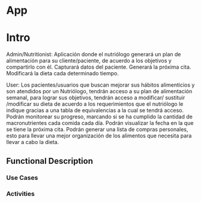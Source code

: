 # App

# Intro 
Admin/Nutritionist:
Aplicación donde el nutriólogo  generará un plan de alimentación para su cliente/paciente, de acuerdo a los objetivos y compartirlo con él.
Capturará datos del paciente.
Generará la próxima cita.
Modificará la dieta cada determinado tiempo.

User:
Los  pacientes/usuarios que buscan mejorar sus hábitos alimenticios y son atendidos por un Nutriólogo,  tendrán acceso a su plan de alimentación semanal, para lograr sus objetivos, tendrán acceso a modificar/ sustituir /modificar su dieta de acuerdo a los requerimientos que el nutriólogo le indique gracias a una tabla de equivalencias a la cual se tendrá acceso.
Podrán monitorear su progreso, marcando si se ha cumplido la cantidad de macronutrientes cada comida cada día.
Podrán visualizar la fecha en la que se tiene la próxima cita.
Podrán generar una lista de compras personales, esto para llevar una mejor organización de los alimentos que necesita para llevar a cabo la dieta.

## Functional Description

### Use Cases

### Activities